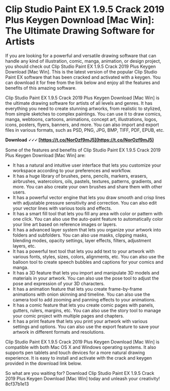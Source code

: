 
 
# Clip Studio Paint EX 1.9.5 Crack 2019 Plus Keygen Download [Mac Win]: The Ultimate Drawing Software for Artists
 
If you are looking for a powerful and versatile drawing software that can handle any kind of illustration, comic, manga, animation, or design project, you should check out Clip Studio Paint EX 1.9.5 Crack 2019 Plus Keygen Download [Mac Win]. This is the latest version of the popular Clip Studio Paint EX software that has been cracked and activated with a keygen. You can download it for free from the link below and enjoy all the features and benefits of this amazing software.
 
Clip Studio Paint EX 1.9.5 Crack 2019 Plus Keygen Download [Mac Win] is the ultimate drawing software for artists of all levels and genres. It has everything you need to create stunning artworks, from realistic to stylized, from simple sketches to complex paintings. You can use it to draw comics, manga, webtoons, cartoons, animations, concept art, illustrations, logos, icons, posters, flyers, banners, and more. You can also import and export files in various formats, such as PSD, PNG, JPG, BMP, TIFF, PDF, EPUB, etc.
 
**Download 🗸🗸🗸 [https://t.co/NorOzf9mJ5](https://t.co/NorOzf9mJ5)**


 
Some of the features and benefits of Clip Studio Paint EX 1.9.5 Crack 2019 Plus Keygen Download [Mac Win] are:
 
- It has a natural and intuitive user interface that lets you customize your workspace according to your preferences and workflow.
- It has a huge library of brushes, pens, pencils, markers, erasers, airbrushes, watercolors, oils, pastels, textures, patterns, gradients, and more. You can also create your own brushes and share them with other users.
- It has a powerful vector engine that lets you draw smooth and crisp lines with adjustable pressure sensitivity and correction. You can also edit your vector lines with various tools and effects.
- It has a smart fill tool that lets you fill any area with color or pattern with one click. You can also use the auto-paint feature to automatically color your line art based on reference images or layers.
- It has a advanced layer system that lets you organize your artwork into folders and subfolders. You can also use masks, clipping masks, blending modes, opacity settings, layer effects, filters, adjustment layers, etc.
- It has a powerful text tool that lets you add text to your artwork with various fonts, styles, sizes, colors, alignments, etc. You can also use the balloon tool to create speech bubbles and captions for your comics and manga.
- It has a 3D feature that lets you import and manipulate 3D models and materials in your artwork. You can also use the pose tool to adjust the pose and expression of your 3D characters.
- It has a animation feature that lets you create frame-by-frame animations with onion skinning and timeline. You can also use the camera tool to add zooming and panning effects to your animations.
- It has a comic feature that lets you create comic pages with panels, gutters, rulers,
margins,
etc.
You can also use the story tool to manage your comic project with multiple pages and chapters.
- It has a print feature that lets you print your artwork with various settings and options. You can also use the export feature to save your artwork in different formats and resolutions.

Clip Studio Paint EX 1.9.5 Crack 2019 Plus Keygen Download [Mac Win] is compatible with both Mac OS X and Windows operating systems. It also supports pen tablets and touch devices for a more natural drawing experience. It is easy to install and activate with the crack and keygen provided in the download link below.
 
So what are you waiting for? Download Clip Studio Paint EX 1.9.5 Crack 2019 Plus Keygen Download [Mac Win] today and unleash your creativity!
 8cf37b1e13
 
